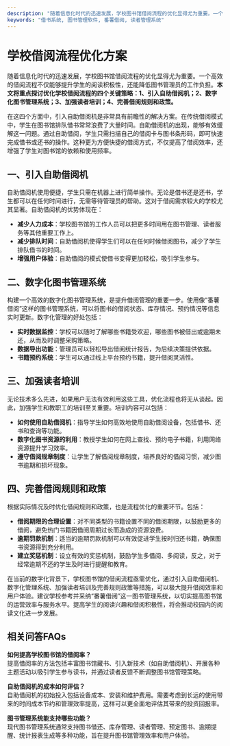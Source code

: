 ```yaml
---
description: "随着信息化时代的迅速发展，学校图书馆借阅流程的优化显得尤为重要。一个高效的借阅流程不仅能够提升学生的阅读积极性，还能降低图书管理员的工作负担。**本文将重点探讨优化学校借阅流程的四个关键策略：1、引入自助借阅机；2、数字化图书管理系统；3、加强读者培训；4、完善借阅规则和政策。**"
keywords: "借书系统, 图书管理软件, 番薯借阅, 读者管理系统"
---
```

# 学校借阅流程优化方案

随着信息化时代的迅速发展，学校图书馆借阅流程的优化显得尤为重要。一个高效的借阅流程不仅能够提升学生的阅读积极性，还能降低图书管理员的工作负担。**本文将重点探讨优化学校借阅流程的四个关键策略：1、引入自助借阅机；2、数字化图书管理系统；3、加强读者培训；4、完善借阅规则和政策。**

在这四个方面中，引入自助借阅机是非常具有前瞻性的解决方案。在传统借阅模式中，学生在图书馆排队借书常常浪费了大量时间。自助借阅机的出现，能够有效缓解这一问题。通过自助借阅，学生只需扫描自己的借阅卡与图书条形码，即可快速完成借书或还书的操作。这种更为方便快捷的借阅方式，不仅提高了借阅效率，还增强了学生对图书馆的依赖和使用频率。

## **一、引入自助借阅机**

自助借阅机使用便捷，学生只需在机器上进行简单操作。无论是借书还是还书，学生都可以在任何时间进行，无需等待管理员的帮助。这对于借阅需求较大的学校尤其显著。自助借阅机的优势体现在：

- **减少人力成本**：学校图书馆的工作人员可以把更多时间用在图书管理、读者服务等其他重要工作上。
- **减少排队时间**：自助借阅机使得学生们可以在任何时候借阅图书，减少了学生排队借书的时间。
- **增强用户体验**：自助借阅的模式使借书变得更加轻松，吸引学生参与。

## **二、数字化图书管理系统**

构建一个高效的数字化图书管理系统，是提升借阅管理的重要一步。使用像“番薯借阅”这样的图书管理系统，可以将图书的借阅状态、库存情况、预约情况等信息实时更新。数字化管理的好处包括：

- **实时数据监控**：学校可以随时了解哪些书籍受欢迎，哪些图书被借出或逾期未还，从而及时调整采购策略。
- **数据导出功能**：管理员可以轻松导出借阅统计报告，为后续决策提供依据。
- **书籍预约系统**：学生可以通过线上平台预约书籍，提升借阅灵活性。

## **三、加强读者培训**

无论技术多么先进，如果用户无法有效利用这些工具，优化流程也将无从谈起。因此，加强学生和教职工的培训至关重要。培训内容可以包括：

- **如何使用自助借阅机**：指导学生如何高效地使用自助借阅设备，包括借书、还书和查询等功能。
- **数字化图书资源的利用**：教授学生如何在网上查找、预约电子书籍，利用网络资源提升学习效率。
- **遵守借阅规章制度**：让学生了解借阅规章制度，培养良好的借阅习惯，减少图书逾期和损坏现象。

## **四、完善借阅规则和政策**

根据实际情况及时优化借阅规则和政策，也是流程优化的重要环节。包括：

- **借阅期限的合理设置**：对不同类型的书籍设置不同的借阅期限，以鼓励更多的借阅，避免热门书籍因借阅周期过长而造成的资源浪费。
- **逾期罚款机制**：适当的逾期罚款机制可以有效促进学生按时归还书籍，确保图书资源得到充分利用。
- **建立奖惩机制**：设立有效的奖惩机制，鼓励学生多借阅、多阅读，反之，对于经常逾期不还的学生及时进行提醒和教育。

在当前的数字化背景下，学校图书馆的借阅流程亟需优化，通过引入自助借阅机、数字化管理系统、加强读者培训及完善规则政策等措施，可以极大提升借阅效率和用户体验。建议学校参考并采纳“番薯借阅”这一图书管理系统，以切实提高图书馆的运营效率与服务水平。提高学生的阅读兴趣和借阅积极性，将会推动校园内的阅读文化进一步发展。

## 相关问答FAQs

**如何提高学校图书馆的借阅率？**  
提高借阅率的方法包括丰富图书馆藏书、引入新技术（如自助借阅机）、开展各种主题活动以吸引学生参与读书，并通过读者反馈不断调整图书馆管理策略。

**自助借阅机的成本如何评估？**  
自助借阅机的初始投入包括设备成本、安装和维护费用。需要考虑到长远的使用带来的时间成本节约和管理效率提高，这样可以更全面地评估其带来的投资回报率。

**图书管理系统能支持哪些功能？**  
现代图书管理系统通常支持图书借还、库存管理、读者管理、预定图书、逾期提醒、统计报表生成等多种功能，旨在提升图书馆管理效率和用户体验。

